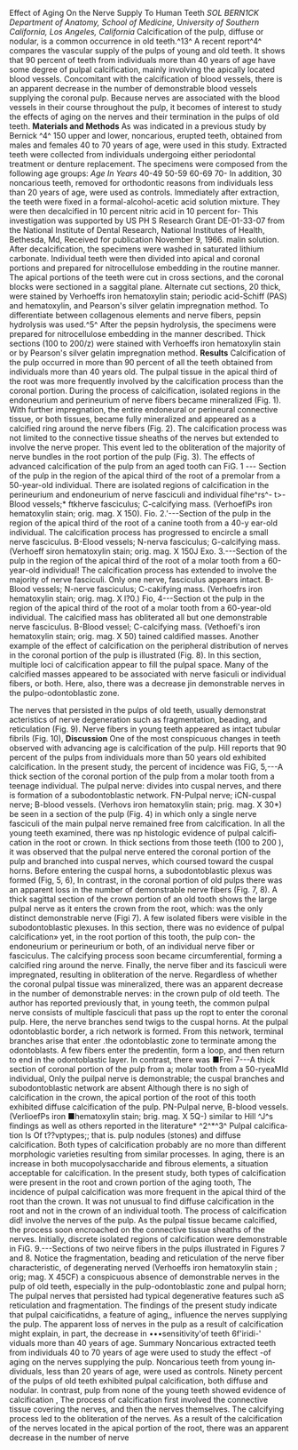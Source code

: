 Effect of Aging On the Nerve Supply To Human Teeth *SOL BERN1CK* *Department of Anatomy, School of Medicine, University of Southern
California, Los Angeles, California*
Calcification of the pulp, diffuse or nodular, is a common occurrence in old teeth.^13^ A recent report^4^ compares the vascular supply of the pulps of young and old teeth. It shows that 90 percent of teeth from individuals more than 40 years of age have some degree of pulpal calcification, mainly involving the apically located blood vessels.
Concomitant with the calcification of blood vessels, there is an apparent decrease in the number of demonstrable blood vessels supplying the coronal pulp. Because nerves are associated with the blood vessels in their course throughout the pulp, it becomes of interest to study the effects of aging on the nerves and their termination in the pulps of old teeth.
**Materials and Methods**
As was indicated in a previous study by Bernick ^4^ 150 upper and lower, noncarious, erupted teeth, obtained from males and fe­males 40 to 70 years of age, were used in this study. Extracted teeth were collected from individuals undergoing either periodontal treatment or denture replacement. The specimens were composed from the follow­ing age groups: *Age In Years* 40-49 50-59 60-69 70-
In addition, 30 noncarious teeth, removed for orthodontic reasons from individuals less than 20 years of age, were used as controls.
Immediately after extraction, the teeth were fixed in a formal-alcohol-acetic acid solution mixture. They were then decalcified in 10 percent nitric acid in 10 percent for-
This investigation was supported by US PH S Research Grant DE-01-33-07 from the National Institute of Dental Research, National Institutes of
Health, Bethesda, Md,
Received for publication November 9, 1966.
malin solution. After decalcification, the specimens were washed in saturated lithium carbonate. Individual teeth were then di­vided into apical and coronal portions and prepared for nitrocellulose embedding in the routine manner. The apical portions of the teeth were cut in cross sections, and the coronal blocks were sectioned in a saggital plane.
Alternate cut sections, 20 thick, were stained by Verhoeffs iron hematoxylin stain; periodic acid-Schiff (PAS) and hema­toxylin, and
Pearson's silver gelatin impreg­nation method.
To differentiate between collagenous ele­ments and nerve fibers, pepsin hydrolysis was used.^5^ After the pepsin hydrolysis, the specimens were prepared for nitrocellulose embedding in the manner described. Thick sections (100 to 200/z) were stained with Verhoeffs iron hematoxylin stain or by Pearson's silver gelatin impregnation method.
 **Results**
Calcification of the pulp occurred in more than 90 percent of all the teeth obtained from individuals more than 40 years old. The pulpal tissue in the apical third of the root was more frequently involved by the calcification process than the coronal por­tion. During the process of calcification, isolated regions in the endoneurium and perineurium of nerve fibers became miner­alized (Fig. 1). With further impregnation, the entire endoneural or perineural connec­tive tissue, or both tissues, became fully mineralized and appeared as a calcified ring around the nerve fibers (Fig. 2). The calcifi­cation process was not limited to the connec­tive tissue sheaths of the nerves but ex­tended to involve the nerve proper. This event led to the obliteration of the majority of nerve bundles in the root portion of the pulp (Fig. 3). The effects of advanced calci­fication of the pulp from an aged tooth can
FiG. 1 --- Section of the pulp in the region of the apical third of the root of a premolar from a 50-year-old individual. There are isolated regions of calcification in the perineurium and endoneurium of nerve fasciculi and individual fihe^rs^- t\>-Blood vessels;\* ftkherve fasciculus; C-calcifying mass. (VerhoeflPs iron hema­toxylin stain; orig.
mag. X 150).
Fio. 2.'---Section of the pulp in the region of the apical third of the root of a canine tooth from a 40-y ear-old individual. The calcification process has progressed to encircle a small nerve fasciculus. B-EIood vessels; N-nerva fascic­ulus; G-calcifying mass. (Verhoeff siron hematoxylin stain; orig. mag. X 150J
Exo. 3.---Section of the pulp in the region of the apical third of the root of a molar tooth from a 60-year-old individual! The calcification process has extended to involve the majority of nerve fasciculi. Only one nerve, fasciculus appears intact. B-Blood vessels; N-nerve fasciculus; C-cakifying mass. (Verhoefrs iron hematoxylin stain; orig.
mag. X l?0.)
Fio, 4---Section ot the pulp in the region of the apical third of the root of a molar tooth from a 60-year-old individual. The calcified mass has obliterated all but one demonstrable nerve fasciculus. B-Blood vessel; C-calcifying mass. (Vethoefi's iron hematoxylin stain; orig.
mag. X 50) tained caldified masses. Another example of the effect of calcification on the peripheral distribution of nerves in the coronal portion of the pulp is illustrated (Fig. 8). In this section, multiple loci of calcification appear to fill the pulpal space. Many of the calcified masses appeared to be associated with nerve fasiculi or individual fibers, or both. Here, also, there was a decrease jin demonstrable nerves in the pulpo-odontoblastic zone.

The nerves that persisted in the pulps of old teeth, usually demonstrat
acteristics of nerve degeneration such as fragmentation, beading, and reticulation (Fig. 9). Nerve fibers in young teeth ap­peared as intact tubular fibrils (Fig. 10),
**Discussion**
One of the most conspicuous changes in teeth observed with advancing age is calcifi­cation of the pulp. Hill reports that 90 per­cent of the pulps from individuals more than 50 years old exhibited calcification.
 In the present study, the percent of incidence was
FiG, 5,---A thick section of the coronal portion of the pulp from a molar tooth from a teenage individual. The pulpal nerve: divides into cuspal nerves, and there is formation of a subodonto­blastic network.
FN-Pulpal nerve; iCN-cuspal nerve; B-blood vessels. (Verhovs iron hema­toxylin stain; prig. mag. X 30\*) be seen in a section of the pulp (Fig. 4) in which only a single nerve fasciculi of the main pulpal nerve remained free from calci­fication.
In all the young teeth examined, there was np histologic evidence of pulpal calcifi­cation in the root or crown. In thick sections from those teeth (100 to 200 ), it was ob­served that the pulpal nerve entered the coronal portion of the pulp and branched into cuspal nerves, which coursed toward the cuspal horns. Before entering the cuspal horns, a subodontoblastic plexus was formed (Fig, 5, 6), In contrast, in the coronal por­tion of old pulps there was an apparent loss in the number of demonstrable nerve fibers (Fig. 7, 8). A thick sagittal section of the crown portion of an old tooth shows the large pulpal nerve as it enters the crown from the root, which: was the only distinct demonstrable nerve (Figi 7). A few isolated fibers were visible in the subodontoblastic plexuses. In this section, there was no evi­dence of pulpal calcification» yet, in the root portion of this tooth, the pulp con- the endoneurium or perineurium or both, of an individual nerve fiber or fasciculus. The calcifying process soon became circum­ferential, forming a calcified ring around the nerve. Finally, the nerve fiber and its fasciculi were impregnated, resulting in obliteration of the nerve.
Regardless of whether the coronal pulpal tissue was mineralized, there was an ap­parent decrease in the number of demon­strable nerves: in the crown pulp of old teeth. The author has reported previously that, in young teeth, the common pulpal nerve consists of multiple fasciculi that pass up the ropt to enter the coronal pulp. Here, the nerve branches send twigs to the cuspal horns. At the pulpal odontoblastic border, a rich network is formed. From this network, terminal branches arise that enter .the odon­toblastic zone to terminate among the odon­toblasts. A few fibers enter the predentin, form a loop, and then return to end in the odontoblastic layer. In contrast, there was ■Frei 7---A thick section of coronal portion of the pulp from a; molar tooth from a 50-ryeaMld indi­vidual, Only the puilpal nerve is demonstrable; the cuspal branches and subodontoblastic network are absent Although there is no sigh of calcification in the crown, the apical portion of the root of this tooth exhibited diffuse calcification of the pulp. PN-Pulpal nerve, B-blood vessels. (VerlioefPs iron ■hematoxylin stain; brig. mag. X 5Q-) similar to Hill ^J^s findings as well as others re­ported in the literature\* ^2^\*^3^ Pulpal calcifica­tion Is Of t??vptypes;; that is.
pulp nodules (stones) and diffuse calcification. Both types of calcification probably are no more than different morphologic varieties result­ing from similar processes. In aging, there is an increase in both mucopolysaccharide and fibrous elements, a situation acceptable for calcification. In the present study, both types of calcification were present in the root and crown portion of the aging tooth, The incidence of pulpal calcification was more frequent in the apical third of the root than the crown. It was not unusual to find diffuse calcification in the root and not in the crown of an individual tooth.
The process of calcification did! involve the nerves of the pulp. As the pulpal tissue became calcified, the process soon en­croached on the connective tissue sheaths of the nerves. Initially, discrete isolated re­gions of calcification were demonstrable in FiG. 9.---Sections of two neirve fibers in the pulps illustrated in Figures 7 and 8. Notice the fragmentation, beading and reticulation of the nerve fiber characteris­tic, of degenerating nerved (Verhoeffs iron hematoxylin stain ; orig; mag. X 45CF) a conspicuous absence of demonstrable nerves in the pulp of old teeth, especially in the pulp-odontoblastic zone and pulpal horn; The pulpal nerves that persisted had typical degenerative features such aS reticu­lation and fragmentation.
The findings of the present study indicate that pulpal caicificatidns, a feature of aging,, influence the nerves supplying the pulp. The apparent loss of nerves in the pulp as a re­sult of calcification might explain, in part, the decrease in •••sensitivity'of teeth 6f\'iridi-' viduals more than 40 years of age.
Summary
Noncarious extracted teeth from individ­uals 40 to 70 years of age were used to study the effect -of aging on the nerves supplying the pulp.
Noncarious teeth from young in­dividuals, less than 20 years of age, were used as controls. Ninety percent of the pulps of old teeth exhibited pulpal calcification, both diffuse and nodular. In contrast, pulp from none of the young teeth showed evi­dence of calcification , The process of calci­fication first involved the connective tissue covering the nerves, and then the nerves themselves. The calcifying process led to the obliteration of the nerves. As a result of the calcification of the nerves located in the apical portion of the root, there was an ap­parent decrease in the number of nerve